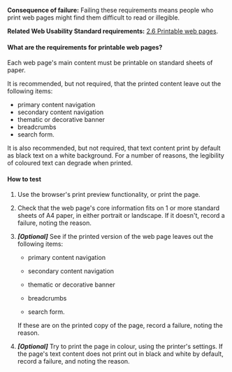 
**Consequence of failure:** Failing these requirements means people who print web pages might find them difficult to read or illegible.

**Related Web Usability Standard requirements:** [2.6 Printable web pages](https://webtoolkit.govt.nz/standards/web-usability-standard/#printable).

<div class="details" markdown="1">

#### What are the requirements for printable web pages?

Each web page's main content must be printable on standard sheets of paper. 

It is recommended, but not required, that the printed content leave out the following items: 

* primary content navigation
* secondary content navigation
* thematic or decorative banner
* breadcrumbs
* search form. 

It is also recommended, but not required, that text content print by default as black text on a white background. For a number of reasons, the legibility of coloured text can degrade when printed.

</div>

#### How to test

1. Use the browser's print preview functionality, or print the page.

2. Check that the web page's core information fits on 1 or more standard sheets of A4 paper, in either portrait or landscape. If it doesn't, record a failure, noting the reason.

3. **_[Optional]_** See if the printed version of the web page leaves out the following items:

	* primary content navigation

	* secondary content navigation

	* thematic or decorative banner

	* breadcrumbs

	* search form.

	If these are on the printed copy of the page, record a failure, noting the reason.

4. **_[Optional]_** Try to print the page in colour, using the printer's settings. If the page's text content does not print out in black and white by default, record a failure, and noting the reason.
